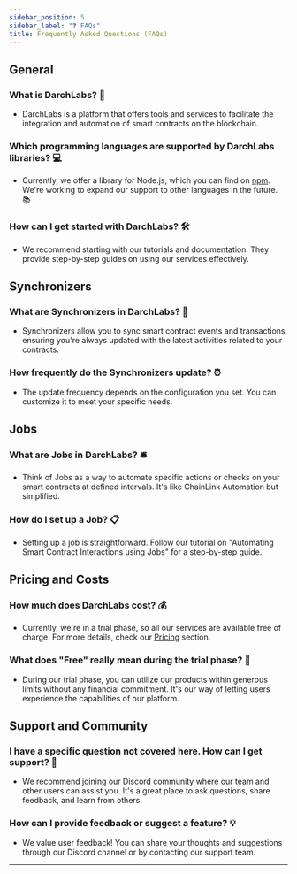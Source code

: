 ```yaml
---
sidebar_position: 5
sidebar_label: "❓ FAQs"
title: Frequently Asked Questions (FAQs)
---
```


## **General**

### What is DarchLabs? 🚀

- DarchLabs is a platform that offers tools and services to facilitate the integration and automation of smart contracts on the blockchain.

### Which programming languages are supported by DarchLabs libraries? 💻

- Currently, we offer a library for Node.js, which you can find on [npm](https://www.npmjs.com/package/darchlabs). We're working to expand our support to other languages in the future. 📚

### How can I get started with DarchLabs? 🛠️

- We recommend starting with our tutorials and documentation. They provide step-by-step guides on using our services effectively.

## **Synchronizers**

### What are Synchronizers in DarchLabs? 🔄

- Synchronizers allow you to sync smart contract events and transactions, ensuring you're always updated with the latest activities related to your contracts.

### How frequently do the Synchronizers update? ⏰

- The update frequency depends on the configuration you set. You can customize it to meet your specific needs.

## **Jobs**

### What are Jobs in DarchLabs? 🛎️

- Think of Jobs as a way to automate specific actions or checks on your smart contracts at defined intervals. It's like ChainLink Automation but simplified.

### How do I set up a Job? 📋

- Setting up a job is straightforward. Follow our tutorial on "Automating Smart Contract Interactions using Jobs" for a step-by-step guide.

## **Pricing and Costs**

### How much does DarchLabs cost? 💰

- Currently, we're in a trial phase, so all our services are available free of charge. For more details, check our [Pricing](/docs/pricing) section.

### What does "Free" really mean during the trial phase? 🎉

- During our trial phase, you can utilize our products within generous limits without any financial commitment. It's our way of letting users experience the capabilities of our platform.

## **Support and Community**

### I have a specific question not covered here. How can I get support? 🙋

- We recommend joining our Discord community where our team and other users can assist you. It's a great place to ask questions, share feedback, and learn from others.

### How can I provide feedback or suggest a feature? 💡

- We value user feedback! You can share your thoughts and suggestions through our Discord channel or by contacting our support team.

---
